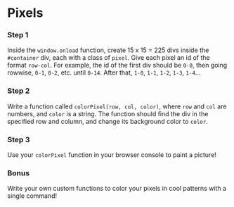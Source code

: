# Pixels

### Step 1

Inside the `window.onload` function, create 15 x 15 = 225 divs inside the `#container` div,
each with a class of `pixel`. Give each pixel an id of the format `row-col`. For example,
the id of the first div should be `0-0`, then going rowwise, `0-1`, `0-2`, etc. until `0-14`.
After that, `1-0`, `1-1`, `1-2`, `1-3`, `1-4`...

### Step 2

Write a function called `colorPixel(row, col, color)`, where `row` and `col` are numbers,
and `color` is a string. The function should find the div in the specified row and column,
and change its background color to `color`.

### Step 3

Use your `colorPixel` function in your browser console to paint a picture!

### Bonus

Write your own custom functions to color your pixels in cool patterns with a single command!
